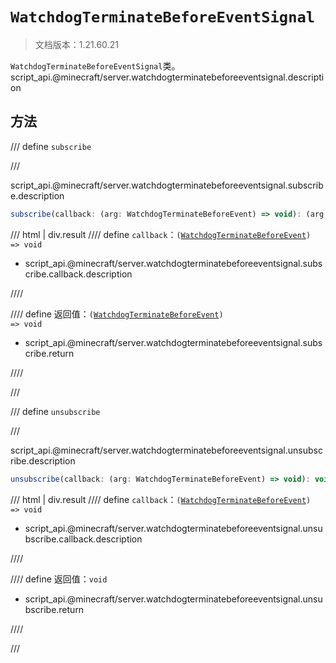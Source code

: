 # `WatchdogTerminateBeforeEventSignal`

> 文档版本：1.21.60.21

`WatchdogTerminateBeforeEventSignal`类。script_api.@minecraft/server.watchdogterminatebeforeeventsignal.description

## 方法

/// define
`subscribe`


///

script_api.@minecraft/server.watchdogterminatebeforeeventsignal.subscribe.description

```js
subscribe(callback: (arg: WatchdogTerminateBeforeEvent) => void): (arg: WatchdogTerminateBeforeEvent) => void
```

/// html | div.result
//// define
`callback`：<code>(<a href="../watchdogterminatebeforeevent/">WatchdogTerminateBeforeEvent</a>) =&gt; void</code>

- script_api.@minecraft/server.watchdogterminatebeforeeventsignal.subscribe.callback.description


////

//// define
返回值：<code>(<a href="../watchdogterminatebeforeevent/">WatchdogTerminateBeforeEvent</a>) =&gt; void</code>

- script_api.@minecraft/server.watchdogterminatebeforeeventsignal.subscribe.return


////

///


/// define
`unsubscribe`


///

script_api.@minecraft/server.watchdogterminatebeforeeventsignal.unsubscribe.description

```js
unsubscribe(callback: (arg: WatchdogTerminateBeforeEvent) => void): void
```

/// html | div.result
//// define
`callback`：<code>(<a href="../watchdogterminatebeforeevent/">WatchdogTerminateBeforeEvent</a>) =&gt; void</code>

- script_api.@minecraft/server.watchdogterminatebeforeeventsignal.unsubscribe.callback.description


////

//// define
返回值：`void`

- script_api.@minecraft/server.watchdogterminatebeforeeventsignal.unsubscribe.return


////

///

